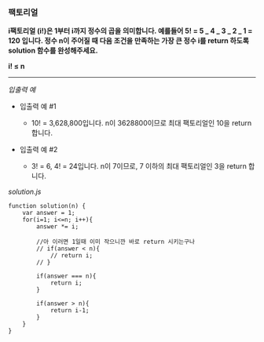### 팩토리얼

**i팩토리얼 (i!)은 1부터 i까지 정수의 곱을 의미합니다. 예를들어 5! = 5 _ 4 _ 3 _ 2 _ 1 = 120 입니다. 정수 n이 주어질 때 다음 조건을 만족하는 가장 큰 정수 i를 return 하도록 solution 함수를 완성해주세요.**

**i! ≤ n**

---

_입출력 예_

- 입출력 예 #1

  - 10! = 3,628,800입니다. n이 3628800이므로 최대 팩토리얼인 10을 return 합니다.

- 입출력 예 #2

  - 3! = 6, 4! = 24입니다. n이 7이므로, 7 이하의 최대 팩토리얼인 3을 return 합니다.

_solution.js_

```
function solution(n) {
    var answer = 1;
    for(i=1; i<=n; i++){
        answer *= i;

        //아 이러면 1일때 이미 작으니깐 바로 return 시키는구나
        // if(answer < n){
            // return i;
        // }

        if(answer === n){
            return i;
        }

        if(answer > n){
            return i-1;
        }
    }
}
```

